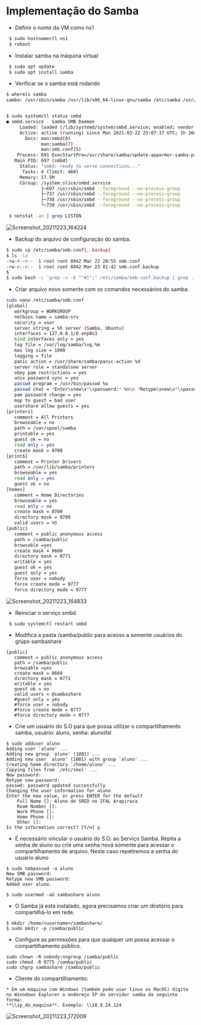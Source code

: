 
# Implementação do Samba

- Definir o nome da VM como ns1

```bash
 $ sudo hostnamectl ns1
 $ reboot
```

- Instalar samba na máquina virtual

```bash
 $ sudo apt update
 $ sudo apt install samba
```

- Verificar se o samba está rodando

```bash
$ whereis samba
samba: /usr/sbin/samba /usr/lib/x86_64-linux-gnu/samba /etc/samba /usr/share/samba /usr/share/man/man8/samba.8.gz /usr/share/man/man7/samba.7.gz


$ sudo systemctl status smbd
● smbd.service - Samba SMB Daemon
     Loaded: loaded (/lib/systemd/system/smbd.service; enabled; vendor preset: enabled)
     Active: active (running) since Mon 2021-03-22 23:07:17 UTC; 1h 26min ago
       Docs: man:smbd(8)
             man:samba(7)
             man:smb.conf(5)
    Process: 691 ExecStartPre=/usr/share/samba/update-apparmor-samba-profile (code=exited, status=0/SUCCESS)
   Main PID: 697 (smbd)
     Status: "smbd: ready to serve connections..."
      Tasks: 4 (limit: 460)
     Memory: 17.5M
     CGroup: /system.slice/smbd.service
             ├─697 /usr/sbin/smbd --foreground --no-process-group
             ├─737 /usr/sbin/smbd --foreground --no-process-group
             ├─738 /usr/sbin/smbd --foreground --no-process-group
             └─739 /usr/sbin/smbd --foreground --no-process-group

```

```bash
 $ netstat -an | grep LISTEN
```
![Screenshot_20211223_164224](https://user-images.githubusercontent.com/62352928/147303205-372b9477-7f74-4797-bd20-93856091b480.png)

- Backup do arquivo de configuração do samba.

```bash
$ sudo cp /etc/samba/smb.conf{,.backup}
$ ls -la
-rw-r--r--  1 root root 8942 Mar 22 20:55 smb.conf
-rw-r--r--  1 root root 8942 Mar 23 01:42 smb.conf.backup
$
$ sudo bash -c 'grep -v -E "^#|^;" /etc/samba/smb.conf.backup | grep . > /etc/samba/smb.conf'
```

- Criar arquivo novo somente com os comandos necessários do samba.

```bash
sudo nano /etc/samba/smb.conf
[global]
   workgroup = WORKGROUP
   netbios name = samba-srv
   security = user
   server string = %h server (Samba, Ubuntu)
   interfaces = 127.0.0.1/8 enp0s3
   bind interfaces only = yes
   log file = /var/log/samba/log.%m
   max log size = 1000
   logging = file
   panic action = /usr/share/samba/panic-action %d
   server role = standalone server
   obey pam restrictions = yes
   unix password sync = yes
   passwd program = /usr/bin/passwd %u
   passwd chat = *Enter\snew\s*\spassword:* %n\n *Retype\snew\s*\spassword:* %n\n *password\supdated\ssuccessfully* .
   pam password change = yes
   map to guest = bad user
   usershare allow guests = yes
[printers]
   comment = All Printers
   browseable = no
   path = /var/spool/samba
   printable = yes
   guest ok = no
   read only = yes
   create mask = 0700
[print$]
   comment = Printer Drivers
   path = /var/lib/samba/printers
   browseable = yes
   read only = yes
   guest ok = no
[homes]
   comment = Home Directories
   browseable = yes
   read only = no
   create mask = 0700
   directory mask = 0700
   valid users = %S
[public]
   comment = public anonymous access
   path = /samba/public
   browsable =yes
   create mask = 0660
   directory mask = 0771
   writable = yes
   guest ok = yes
   guest only = yes
   force user = nobody
   force create mode = 0777
   force directory mode = 0777
```
![Screenshot_20211223_164833](https://user-images.githubusercontent.com/62352928/147303399-052b08e6-82cc-45df-90bc-f3d35ab11461.png)

- Reiniciar o serviço smbd

```bash
 $ sudo systemctl restart smbd
```

- Modifica a pasta /samba/public para acesso a somente usuários do grupo sambashare

```rubi
[public]
   comment = public anonymous access
   path = /samba/public
   browsable =yes
   create mask = 0660
   directory mask = 0771
   writable = yes
   guest ok = no
   valid users = @sambashare
   #guest only = yes
   #force user = nobody
   #force create mode = 0777
   #force directory mode = 0777
```

- Crie um usuário do S.O para que possa utilizar o compartilhamento samba, usuário: aluno, senha: alunoifal

```rubi
$ sudo adduser aluno
Adding user `aluno' ...
Adding new group `aluno' (1001) ...
Adding new user `aluno' (1001) with group `aluno' ...
Creating home directory `/home/aluno' ...
Copying files from `/etc/skel' ...
New password: 
Retype new password: 
passwd: password updated successfully
Changing the user information for aluno
Enter the new value, or press ENTER for the default
	Full Name []: Aluno de SRED no IFAL Arapiraca
	Room Number []: 
	Work Phone []: 
	Home Phone []: 
	Other []: 
Is the information correct? [Y/n] y
```

- É necessário vincular o usuário do S.O. ao Serviço Samba. Repita a senha de aluno ou crie uma senha nova somente para acessar o compartilhamento de arquivo. Neste caso repetiremos a senha do usuário aluno

```rubi
$ sudo smbpasswd -a aluno
New SMB password:
Retype new SMB password:
Added user aluno.

$ sudo usermod -aG sambashare aluno

```

- O Samba já está instalado, agora precisamos criar um diretório para compartilhá-lo em rede.

```rubi
$ mkdir /home/<username>/sambashare/
$ sudo mkdir -p /samba/public
```

- Configure as permissões para que qualquer um possa acessar o compartilhamento público.

```rubi
sudo chown -R nobody:nogroup /samba/public
sudo chmod -R 0775 /samba/public
sudo chgrp sambashare /samba/public
```

- Cliente do compartilhamento:

```rubi
* Em um máquina com Windows (também pode usar linux os MacOS) digite no Winndows Explorer o endereço IP do servidor samba da seguinte forma:
**\\ip_do_maquina**. Exemplo: \\10.9.24.124
```
![Screenshot_20211223_172009](https://user-images.githubusercontent.com/62352928/147303838-a9eba405-8959-4239-adea-684847f334bd.png)
